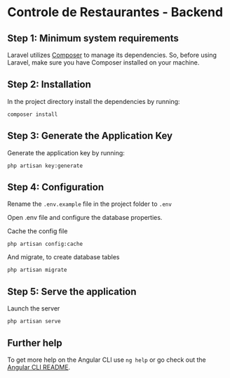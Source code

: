 # Controle de Restaurantes - Backend

## Step 1: Minimum system requirements

Laravel utilizes [Composer](https://getcomposer.org/) to manage its dependencies. So, before using Laravel, make sure you have Composer installed on your machine.

## Step 2: Installation

In the project directory install the dependencies by running:

```
composer install
```

## Step 3: Generate the Application Key 

Generate the application key by running:

```
php artisan key:generate
```

## Step 4: Configuration

Rename the `.env.example` file in the project folder to `.env `

Open .env file and configure the database properties.

Cache the config file

```
php artisan config:cache
```

And migrate, to create database tables

```
php artisan migrate
```

## Step 5: Serve the application

Launch the server

```
php artisan serve
```

## Further help

To get more help on the Angular CLI use `ng help` or go check out the [Angular CLI README](https://github.com/angular/angular-cli/blob/master/README.md).